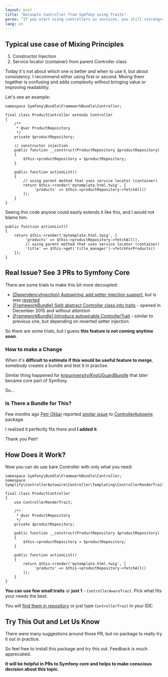 ```yaml
---
layout: post
title: "Decouple Controller from Symfony using Traits"
perex: "If you start using controllers as services, you still <strong>often need helpers methods of Controller from FrameworkBundle</strong>. So your code still depends on service locator and decoupling is not really happening.<br><br>Today I will show you <strong>how to remove the dependency on Controller and keep those fancy methods at the same time</strong>."
lang: en
---
```


## Typical use case of Mixing Principles

1. Constructor Injection
2. Service locator (container) from parent Controller class

Today it's not about which one is better and when to use it, but about consistency. I recommend either using first or second. Mixing them together is confusing and adds complexity without bringing value or improving readability. 

Let's see an example:

```language-php
namespace Symfony\Bundle\FrameworkBundle\Controller;

final class ProductController extends Controller
{
    /**
     * @var ProductRepository
     */
    private $productRepository;

    // constructor injection
    public function __construct(ProductRepository $productRepository)
    {
        $this->productRepository = $productRepository;
    }

    public function actionList()
    {
        // using parent method that uses service locator (container)
        return $this->render('mytemplate.html.twig', [
             'products' => $this->productRepository->fetchAll()
        ]);
    }
}
```

Seeing this code anyone could easily extends it like this, and I would not blame him.

```language-php
public function actionList()
{
    return $this->render('mytemplate.html.twig', [
         'products' => $this->productRepository->fetchAll(),
         // using parent method that uses service locator (container)
         'title' => $this->get('title_manager')->fetchForProducts()
    ]);
}
```


## Real Issue? See 3 PRs to Symfony Core

There are some trials to make this bit more decoupled:

- [[DependencyInjection] Autowiring: add setter injection support](https://github.com/symfony/symfony/pull/17608), but is was [reverted](https://github.com/symfony/symfony/pull/20384) 
- [[FrameworkBundle] Split abstract Controller class into traits](https://github.com/symfony/symfony/pull/16863) - opened in December 2015 and without attention 
- [[FrameworkBundle] Introduce autowirable ControllerTrait](https://github.com/symfony/symfony/pull/18193) - similar to previous one, but depending on reverted setter injection 

So there are some trials, but I guess **this feature is not coming anytime soon**.


### How to make a Change 

When it's **difficult to estimate if this would be useful feature to merge**, somebody creates a bundle and test it in practise.
 
Similar thing happened for [knpuniversity/KnpUGuardBundle](https://github.com/knpuniversity/KnpUGuardBundle) that later became core part of Symfony.

So...

### Is There a Bundle for This?

Few months ago [Petr Olišar](https://twitter.com/PetrOlisar) reported [similar issue](https://github.com/Symplify/Symplify/issues/14) to [ControllerAutowire](https://github.com/Symplify/ControllerAutowire) package.
 
I realized it perfectly fits there and **I added it**.

Thank you Petr! 

## How Does it Work?

Now you can do use bare Controller with only what you need:

```language-php 
namespace Symfony\Bundle\FrameworkBundle\Controller;
namespace Symplify\ControllerAutowire\Controller\Templating\ControllerRenderTrait;

final class ProductController
{
    use ControllerRenderTrait;

    /**
     * @var ProductRepository
     */
    private $productRepository;

    public function __construct(ProductRepository $productRepository)
    {
        $this->productRepository = $productRepository;
    }

    public function actionList()
    {
        return $this->render('mytemplate.html.twig', [
             'products' => $this->productRepository->fetchAll()
        ]);
    }
}
```

**You can use few small traits** or **just 1** - `ControllerAwareTrait`. Pick what fits your needs the best.

You will [find them in repository](https://github.com/Symplify/ControllerAutowire/tree/master/src/Controller) or just type `ControllerTrait` in your IDE: 

## Try This Out and Let Us Know

There were many suggestions around those PR, but no package to really try it out in  practice.

So feel free to install this package and try this out. Feedback is much appreciated. 

**It will be helpful in PRs to Symfony core and helps to make conscious decision about this topic**.
